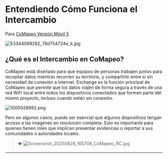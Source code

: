 # Entendiendo Cómo Funciona el Intercambio

Para [CoMapeo Versión Móvil 5](https://play.google.com/store/apps/details?id=com.comapeo)

![53344089282_78d754724e_k.jpg](https://prod-files-secure.s3.us-west-2.amazonaws.com/c1033c29-9030-4781-b626-4cc54aaa9588/e6a87cd8-4d2f-4a63-8c1a-fc313831bfe4/53344089282_78d754724e_k.jpg?X-Amz-Algorithm=AWS4-HMAC-SHA256&X-Amz-Content-Sha256=UNSIGNED-PAYLOAD&X-Amz-Credential=ASIAZI2LB466UUUAXJQU%2F20250902%2Fus-west-2%2Fs3%2Faws4_request&X-Amz-Date=20250902T150637Z&X-Amz-Expires=3600&X-Amz-Security-Token=IQoJb3JpZ2luX2VjEMf%2F%2F%2F%2F%2F%2F%2F%2F%2F%2FwEaCXVzLXdlc3QtMiJHMEUCIQCgJTEd28LATiqBB%2BQHwupTNHm2x9qw4O7E%2B6x0%2Br0NBwIgesjH%2BvCHtctik%2Fy7I0mDjWB4y7Cb2WV42qYDh4wydTEq%2FwMIMBAAGgw2Mzc0MjMxODM4MDUiDDRQFU3oNgGt63brWyrcA3y0wLqd88HzGe9g2VCbZgNgcxeZIGDd9beLYO0kij1N1V0EGICgTQ3jQeC2BtBw8QDRghNRCXMbjeDYrAajKsFbY1Hiy4ja9WL8wVv69x1RwJWDcJHinSkOnuExYiVJcpNW1BHs9WJCy7TNFaE4eP0A6tbFmgOUSkluIQec2%2FJvLtTyz%2FQa9LpknaUYp1%2BPriC2sRDS5YL1NhJ4KGO%2BjNEmtoyrzJPyiTnRarlm2F9o%2FYtTazg7o5Pu6z%2FtV899COIUIcK23nufX0r5Azut%2B1OVSqlIPE6pZwaaQpP%2BDkuAteCTlwxiaX%2FXlE8lkXNpG05R1vlJSsRNqUJime%2BFLOQMgPplX1TGAPADFBUANaUKcL0RDY%2BErkE4GgbmjsoHfXLyhm28w2xqiHVP64P6fIb3SYXRHH6QAqQ82GqFB9CZYWu%2FY3TQqtUpKnOwYC1WCaA%2FoGpN1KhG4tGZlNRVi6YyzHtO3WjJKCcQ7YELLnI964yu%2BRGXeF%2FTutjbTNVFfCAZcXTqSr78ktK8DLv8WBaaXUJqQVxqIopvAK6fkriRc2bwvZFUnyD7bByB2nSQfsi2X8uOfdW2RI1M5iZpCiwf27fjusDRbJYjOEziCa%2B60Jg3uU6MT3V3FAIeMLCK3MUGOqUBnrFL4Duwjnj4zYD01HO3GvVWbz62XPIH9PQ8FhwfHiYs6z0Nj4%2BIwGthsPtYxiljoRBTbanZYxpAV%2BuH3MaAMvcLDDjQQcJ4IM6easrZL%2FLJGLRNG9whLOExKEDKIdkQPxS8nHGQ4iKJf53QApbt9XUT5Btxr8v1HGBFCJJgrnMzcXL%2BCfTF3kp0A6KLVzstfd8nbPn2phWyoI0gbz%2FgWheCurYr&X-Amz-Signature=e758d62f58b65658e3a2c100c62560f9e7b54adb59a6435c9b90def51cd44106&X-Amz-SignedHeaders=host&x-amz-checksum-mode=ENABLED&x-id=GetObject)

## ¿Qué es el Intercambio en CoMapeo?

CoMapeo está diseñado para que equipos de personas trabajen juntos para recopilar datos mientras recorren su territorio, y compartirlo entre sí sin necesidad de conexión a internet. Exchange es la función principal de CoMapeo que permite que los datos viajen de forma segura a través de una red WiFi local entre todos los dispositivos conectados que formen parte del mismo proyecto, incluso cuando están sin conexión.

![1000028992.png](https://prod-files-secure.s3.us-west-2.amazonaws.com/c1033c29-9030-4781-b626-4cc54aaa9588/810bf2c7-99e2-49ba-adce-641716b4b354/1000028992.png?X-Amz-Algorithm=AWS4-HMAC-SHA256&X-Amz-Content-Sha256=UNSIGNED-PAYLOAD&X-Amz-Credential=ASIAZI2LB4665G7DFUE5%2F20250902%2Fus-west-2%2Fs3%2Faws4_request&X-Amz-Date=20250902T150639Z&X-Amz-Expires=3600&X-Amz-Security-Token=IQoJb3JpZ2luX2VjEMf%2F%2F%2F%2F%2F%2F%2F%2F%2F%2FwEaCXVzLXdlc3QtMiJGMEQCIA%2Fr7GvG%2Bfm9Wx1EwQd2%2BrKSc29PbyXHr3wGu9I9zBh%2FAiAkCIgrVtR3aLfFeOtTamo4pSdU%2FmAkkyUODskymx8oNir%2FAwgwEAAaDDYzNzQyMzE4MzgwNSIMZNvTCQwHShqcXtN%2BKtwDkmONaKxLs12Qz4WJDsKmVTkec%2BymOGTgUC1KSqFkyAjUUc5vgCpHieC6EoU8bHbzq%2B%2FdEemu%2FnNI1d%2FMe2iQiXPc7KRxGrOTsAt5nUybvMnIJh1dXC5FuuZ6OGiXSpt%2Bd8ykYY1GTR9xKmplOUaY3Btcryo5GY%2Bc418K9UPrGCEcSwvr9nXb6Uc7fGi803SIceIIW0d6iRipD%2B5TougsVejAg8Dd1LyxdU8ENkDDtr3Yugbruq71ozLXvSBlo5N2XLNfI8IrzZ7EuTeNWmbNNd1rm40q03f1ssOpyFZdbzTUJQ1AmgbmhS1i%2BtTQBTwuYpE2%2FVhaQqSsEEgve7wrX5udjMMxZuT5hFzUDFmO2R%2FTchRB561TRanZh43j%2BngkQwpRIc6KQ16WAupjhXulzr3BLCHjJW%2Bz5urCRzF67qQmdheEUDgU2IfAc1QDYMv6TL689gQ023cm3MUYuezbxud9PxktNRZzD2xcVar0%2BFymKYB1%2FgsGUn5n%2FtTdxfsuoQMz3GyN7r%2FcofxhhRotfabadIpyHtbbUwgBkRAmidSpq4enDpExzzi54mLDwSlwj%2FPIHJpR4yKQMDohII8u7F0AO3DpAEGdQc8SfkzbXm%2FkAQcpxnc8LkNJTVMw2oncxQY6pgH12QqfrKmULMwY56lLv6XPhZDUkU2fRXm9ZlOg%2FRX1OkAIuDdFwSFIklrr9MZohOaW2f3xzyLyqzvc7I%2FOqQfK7GEB3UT3%2BI53NuVts55lBy2Ia%2BR4rN381lRylcWFBxYcFBEJ%2FzqFJNlU7KO4zCN7D0nuQ296TqzPUFTurmz0qIM7HEPMYOzgZYL9U6BQnYkAXPW1gG2LeF5jyNv%2BJGyhlMcjI%2Fpf&X-Amz-Signature=2682758415674d5cf972253a868f8800aeeae4bf73a91661e6a7c57d46cbbf73&X-Amz-SignedHeaders=host&x-amz-checksum-mode=ENABLED&x-id=GetObject)

Pero en algunos casos, puede ser esencial que algunos dispositivos tengan acceso a las imágenes en resolución completa. Esto es importante para quienes tienen roles que implican presentar evidencias o reportar a sus comunidades o autoridades locales.

> 👁️ ![Screenshot_20250828_165708_CoMapeo_RC.jpg](https://prod-files-secure.s3.us-west-2.amazonaws.com/c1033c29-9030-4781-b626-4cc54aaa9588/65932579-848b-4027-b6b4-42225cd655d4/Screenshot_20250828_165708_CoMapeo_RC.jpg?X-Amz-Algorithm=AWS4-HMAC-SHA256&X-Amz-Content-Sha256=UNSIGNED-PAYLOAD&X-Amz-Credential=ASIAZI2LB466Q5ZKXSOE%2F20250902%2Fus-west-2%2Fs3%2Faws4_request&X-Amz-Date=20250902T150711Z&X-Amz-Expires=3600&X-Amz-Security-Token=IQoJb3JpZ2luX2VjEMf%2F%2F%2F%2F%2F%2F%2F%2F%2F%2FwEaCXVzLXdlc3QtMiJIMEYCIQCz6I5DUGSDAvvXz5HYM52Zn65JGbZBijXRrbbbCqib7wIhAOFD6ZX6MVAcmRRDERWpsROBR4Eav9m1Dh33thOwBMD9Kv8DCDAQABoMNjM3NDIzMTgzODA1IgznfEMaNaet%2F8SWQpcq3AOfmboinAl3NE98%2Fm5%2BWkDdb%2BDmHmuzAQ3U7AghdnHwr25SJoMpzl3YUBSPZCg8tzLCKzE4l%2BkL4cDHLq0YHjztsp%2Bas1WBKiK6AOlnarltkFo44POLRNQPy40oOsjnzXfB4BO%2BR1AKm0n%2Fku6c8XYLubHtzfg92NiCjdCkTcBAwMn0sgyD9ga1%2BAhxNy16y5qLmApGS5xQRgx8Ys8dMFIJ0nyJnHJ5iI2UAs%2FlWmL9Rtl8dfJ87O7MfyT2hM%2BesynWklRrTlVkXVlQQLpfYmjfJ1DNc8AwgLCvcBgPX6QBM3SQyi0ESLG5b46lPCEn0MHrJgHoWuNTq6V1koUQUboed74fK4pvU8Y9nujNGAq3BOdB3EPVEcu6KCl7v1XlCGYAQycdKzDX7wD51huNrqU%2FnEfMvdChdZbJfm%2FEwjKfHOY9CW3qg9qogjkS2nRWCHJw7yaCOYvSBDSolefFSh0QT6IF2kz2NmuT9Cmz9xBDEQyAsxtIEFB1hmdr5arX%2F%2Fj4HrSfT%2FDbiC5nPllRKYTRFF7AsyEepI8fYvIFOay3zCSukaet4ALyez7TL5KD%2B44lNazVpOmZSvglNpoT77wnXRbVvzfIAZXCFS3wrWoS7o262oQ0cpndFJSoTzDwitzFBjqkAcOgd%2BccbVUXJZeZ0MupOfow%2B1HArSqydtpuQ1r5veDwqoA1aojdgght9%2FqJ3j9YthX9jrgrlmPYYQsGR5gEzjl6XUpk5ZE%2Box69bZ%2BfC4aoPmuDMTXEdqY54stu8UQ0Asjh2tCThMnwGdnWbHnW0SZ1jw%2FQ3aqwWk7BtoHIIlc6NSYUxYdpm3NKu%2FYiwUTInRxqNJHvoh058HO4uGVDsD%2BRNNaB&X-Amz-Signature=03ec78a4b56436f97dacdebea918d53e55e114725daa3a0ff86d96b3956f02ca&X-Amz-SignedHeaders=host&x-amz-checksum-mode=ENABLED&x-id=GetObject)

---